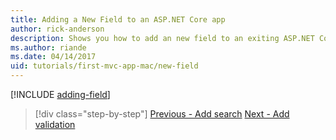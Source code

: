 ```yaml
---
title: Adding a New Field to an ASP.NET Core app
author: rick-anderson
description: Shows you how to add an new field to an exiting ASP.NET Core EF/MVC app.
ms.author: riande
ms.date: 04/14/2017
uid: tutorials/first-mvc-app-mac/new-field
---
```


[!INCLUDE [adding-field](../../includes/mvc-intro/new-field.md)]

> [!div class="step-by-step"]
> [Previous - Add search](search.md)
> [Next - Add validation](validation.md)
